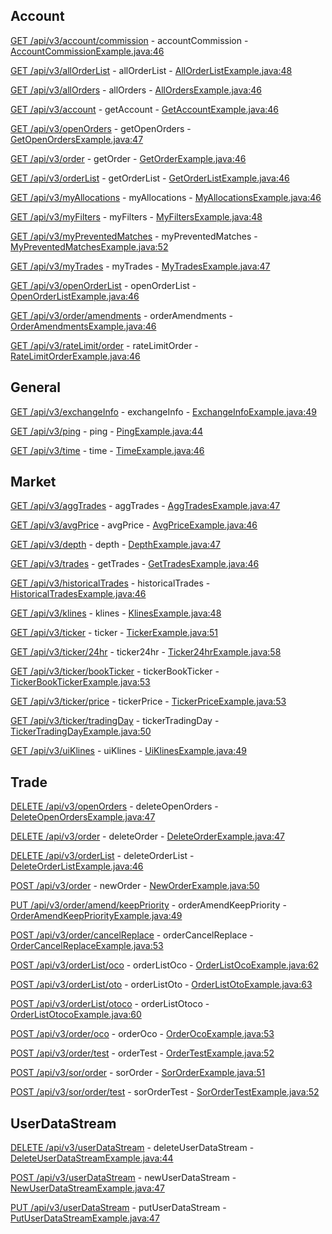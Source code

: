 ## Account

[GET /api/v3/account/commission](https://developers.binance.com/docs/binance-spot-api-docs/rest-api/account-endpoints#query-commission-rates-user_data) - accountCommission - [AccountCommissionExample.java:46](/examples/spot/src/main/java/com/binance/connector/client/spot/rest/account/AccountCommissionExample.java#L46)

[GET /api/v3/allOrderList](https://developers.binance.com/docs/binance-spot-api-docs/rest-api/account-endpoints#query-all-order-lists-user_data) - allOrderList - [AllOrderListExample.java:48](/examples/spot/src/main/java/com/binance/connector/client/spot/rest/account/AllOrderListExample.java#L48)

[GET /api/v3/allOrders](https://developers.binance.com/docs/binance-spot-api-docs/rest-api/account-endpoints#all-orders-user_data) - allOrders - [AllOrdersExample.java:46](/examples/spot/src/main/java/com/binance/connector/client/spot/rest/account/AllOrdersExample.java#L46)

[GET /api/v3/account](https://developers.binance.com/docs/binance-spot-api-docs/rest-api/account-endpoints#account-information-user_data) - getAccount - [GetAccountExample.java:46](/examples/spot/src/main/java/com/binance/connector/client/spot/rest/account/GetAccountExample.java#L46)

[GET /api/v3/openOrders](https://developers.binance.com/docs/binance-spot-api-docs/rest-api/account-endpoints#current-open-orders-user_data) - getOpenOrders - [GetOpenOrdersExample.java:47](/examples/spot/src/main/java/com/binance/connector/client/spot/rest/account/GetOpenOrdersExample.java#L47)

[GET /api/v3/order](https://developers.binance.com/docs/binance-spot-api-docs/rest-api/account-endpoints#query-order-user_data) - getOrder - [GetOrderExample.java:46](/examples/spot/src/main/java/com/binance/connector/client/spot/rest/account/GetOrderExample.java#L46)

[GET /api/v3/orderList](https://developers.binance.com/docs/binance-spot-api-docs/rest-api/account-endpoints#query-order-list-user_data) - getOrderList - [GetOrderListExample.java:46](/examples/spot/src/main/java/com/binance/connector/client/spot/rest/account/GetOrderListExample.java#L46)

[GET /api/v3/myAllocations](https://developers.binance.com/docs/binance-spot-api-docs/rest-api/account-endpoints#query-allocations-user_data) - myAllocations - [MyAllocationsExample.java:46](/examples/spot/src/main/java/com/binance/connector/client/spot/rest/account/MyAllocationsExample.java#L46)

[GET /api/v3/myFilters](https://developers.binance.com/docs/binance-spot-api-docs/rest-api/account-endpoints#query-relevant-filters-user_data) - myFilters - [MyFiltersExample.java:48](/examples/spot/src/main/java/com/binance/connector/client/spot/rest/account/MyFiltersExample.java#L48)

[GET /api/v3/myPreventedMatches](https://developers.binance.com/docs/binance-spot-api-docs/rest-api/account-endpoints#query-prevented-matches-user_data) - myPreventedMatches - [MyPreventedMatchesExample.java:52](/examples/spot/src/main/java/com/binance/connector/client/spot/rest/account/MyPreventedMatchesExample.java#L52)

[GET /api/v3/myTrades](https://developers.binance.com/docs/binance-spot-api-docs/rest-api/account-endpoints#account-trade-list-user_data) - myTrades - [MyTradesExample.java:47](/examples/spot/src/main/java/com/binance/connector/client/spot/rest/account/MyTradesExample.java#L47)

[GET /api/v3/openOrderList](https://developers.binance.com/docs/binance-spot-api-docs/rest-api/account-endpoints#query-open-order-lists-user_data) - openOrderList - [OpenOrderListExample.java:46](/examples/spot/src/main/java/com/binance/connector/client/spot/rest/account/OpenOrderListExample.java#L46)

[GET /api/v3/order/amendments](https://developers.binance.com/docs/binance-spot-api-docs/rest-api/account-endpoints#query-order-amendments-user_data) - orderAmendments - [OrderAmendmentsExample.java:46](/examples/spot/src/main/java/com/binance/connector/client/spot/rest/account/OrderAmendmentsExample.java#L46)

[GET /api/v3/rateLimit/order](https://developers.binance.com/docs/binance-spot-api-docs/rest-api/account-endpoints#query-unfilled-order-count-user_data) - rateLimitOrder - [RateLimitOrderExample.java:46](/examples/spot/src/main/java/com/binance/connector/client/spot/rest/account/RateLimitOrderExample.java#L46)

## General

[GET /api/v3/exchangeInfo](https://developers.binance.com/docs/binance-spot-api-docs/rest-api/general-endpoints#exchange-information) - exchangeInfo - [ExchangeInfoExample.java:49](/examples/spot/src/main/java/com/binance/connector/client/spot/rest/general/ExchangeInfoExample.java#L49)

[GET /api/v3/ping](https://developers.binance.com/docs/binance-spot-api-docs/rest-api/general-endpoints#test-connectivity) - ping - [PingExample.java:44](/examples/spot/src/main/java/com/binance/connector/client/spot/rest/general/PingExample.java#L44)

[GET /api/v3/time](https://developers.binance.com/docs/binance-spot-api-docs/rest-api/general-endpoints#check-server-time) - time - [TimeExample.java:46](/examples/spot/src/main/java/com/binance/connector/client/spot/rest/general/TimeExample.java#L46)

## Market

[GET /api/v3/aggTrades](https://developers.binance.com/docs/binance-spot-api-docs/rest-api/market-data-endpoints#compressedaggregate-trades-list) - aggTrades - [AggTradesExample.java:47](/examples/spot/src/main/java/com/binance/connector/client/spot/rest/market/AggTradesExample.java#L47)

[GET /api/v3/avgPrice](https://developers.binance.com/docs/binance-spot-api-docs/rest-api/market-data-endpoints#current-average-price) - avgPrice - [AvgPriceExample.java:46](/examples/spot/src/main/java/com/binance/connector/client/spot/rest/market/AvgPriceExample.java#L46)

[GET /api/v3/depth](https://developers.binance.com/docs/binance-spot-api-docs/rest-api/market-data-endpoints#order-book) - depth - [DepthExample.java:47](/examples/spot/src/main/java/com/binance/connector/client/spot/rest/market/DepthExample.java#L47)

[GET /api/v3/trades](https://developers.binance.com/docs/binance-spot-api-docs/rest-api/market-data-endpoints#recent-trades-list) - getTrades - [GetTradesExample.java:46](/examples/spot/src/main/java/com/binance/connector/client/spot/rest/market/GetTradesExample.java#L46)

[GET /api/v3/historicalTrades](https://developers.binance.com/docs/binance-spot-api-docs/rest-api/market-data-endpoints#old-trade-lookup) - historicalTrades - [HistoricalTradesExample.java:46](/examples/spot/src/main/java/com/binance/connector/client/spot/rest/market/HistoricalTradesExample.java#L46)

[GET /api/v3/klines](https://developers.binance.com/docs/binance-spot-api-docs/rest-api/market-data-endpoints#klinecandlestick-data) - klines - [KlinesExample.java:48](/examples/spot/src/main/java/com/binance/connector/client/spot/rest/market/KlinesExample.java#L48)

[GET /api/v3/ticker](https://developers.binance.com/docs/binance-spot-api-docs/rest-api/market-data-endpoints#rolling-window-price-change-statistics) - ticker - [TickerExample.java:51](/examples/spot/src/main/java/com/binance/connector/client/spot/rest/market/TickerExample.java#L51)

[GET /api/v3/ticker/24hr](https://developers.binance.com/docs/binance-spot-api-docs/rest-api/market-data-endpoints#24hr-ticker-price-change-statistics) - ticker24hr - [Ticker24hrExample.java:58](/examples/spot/src/main/java/com/binance/connector/client/spot/rest/market/Ticker24hrExample.java#L58)

[GET /api/v3/ticker/bookTicker](https://developers.binance.com/docs/binance-spot-api-docs/rest-api/market-data-endpoints#symbol-order-book-ticker) - tickerBookTicker - [TickerBookTickerExample.java:53](/examples/spot/src/main/java/com/binance/connector/client/spot/rest/market/TickerBookTickerExample.java#L53)

[GET /api/v3/ticker/price](https://developers.binance.com/docs/binance-spot-api-docs/rest-api/market-data-endpoints#symbol-price-ticker) - tickerPrice - [TickerPriceExample.java:53](/examples/spot/src/main/java/com/binance/connector/client/spot/rest/market/TickerPriceExample.java#L53)

[GET /api/v3/ticker/tradingDay](https://developers.binance.com/docs/binance-spot-api-docs/rest-api/market-data-endpoints#trading-day-ticker) - tickerTradingDay - [TickerTradingDayExample.java:50](/examples/spot/src/main/java/com/binance/connector/client/spot/rest/market/TickerTradingDayExample.java#L50)

[GET /api/v3/uiKlines](https://developers.binance.com/docs/binance-spot-api-docs/rest-api/market-data-endpoints#uiklines) - uiKlines - [UiKlinesExample.java:49](/examples/spot/src/main/java/com/binance/connector/client/spot/rest/market/UiKlinesExample.java#L49)

## Trade

[DELETE /api/v3/openOrders](https://developers.binance.com/docs/binance-spot-api-docs/rest-api/trading-endpoints#cancel-all-open-orders-on-a-symbol-trade) - deleteOpenOrders - [DeleteOpenOrdersExample.java:47](/examples/spot/src/main/java/com/binance/connector/client/spot/rest/trade/DeleteOpenOrdersExample.java#L47)

[DELETE /api/v3/order](https://developers.binance.com/docs/binance-spot-api-docs/rest-api/trading-endpoints#cancel-order-trade) - deleteOrder - [DeleteOrderExample.java:47](/examples/spot/src/main/java/com/binance/connector/client/spot/rest/trade/DeleteOrderExample.java#L47)

[DELETE /api/v3/orderList](https://developers.binance.com/docs/binance-spot-api-docs/rest-api/trading-endpoints#cancel-order-list-trade) - deleteOrderList - [DeleteOrderListExample.java:46](/examples/spot/src/main/java/com/binance/connector/client/spot/rest/trade/DeleteOrderListExample.java#L46)

[POST /api/v3/order](https://developers.binance.com/docs/binance-spot-api-docs/rest-api/trading-endpoints#new-order-trade) - newOrder - [NewOrderExample.java:50](/examples/spot/src/main/java/com/binance/connector/client/spot/rest/trade/NewOrderExample.java#L50)

[PUT /api/v3/order/amend/keepPriority](https://developers.binance.com/docs/binance-spot-api-docs/rest-api/trading-endpoints#order-amend-keep-priority-trade) - orderAmendKeepPriority - [OrderAmendKeepPriorityExample.java:49](/examples/spot/src/main/java/com/binance/connector/client/spot/rest/trade/OrderAmendKeepPriorityExample.java#L49)

[POST /api/v3/order/cancelReplace](https://developers.binance.com/docs/binance-spot-api-docs/rest-api/trading-endpoints#cancel-an-existing-order-and-send-a-new-order-trade) - orderCancelReplace - [OrderCancelReplaceExample.java:53](/examples/spot/src/main/java/com/binance/connector/client/spot/rest/trade/OrderCancelReplaceExample.java#L53)

[POST /api/v3/orderList/oco](https://developers.binance.com/docs/binance-spot-api-docs/rest-api/trading-endpoints#new-order-list---oco-trade) - orderListOco - [OrderListOcoExample.java:62](/examples/spot/src/main/java/com/binance/connector/client/spot/rest/trade/OrderListOcoExample.java#L62)

[POST /api/v3/orderList/oto](https://developers.binance.com/docs/binance-spot-api-docs/rest-api/trading-endpoints#new-order-list---oto-trade) - orderListOto - [OrderListOtoExample.java:63](/examples/spot/src/main/java/com/binance/connector/client/spot/rest/trade/OrderListOtoExample.java#L63)

[POST /api/v3/orderList/otoco](https://developers.binance.com/docs/binance-spot-api-docs/rest-api/trading-endpoints#new-order-list---otoco-trade) - orderListOtoco - [OrderListOtocoExample.java:60](/examples/spot/src/main/java/com/binance/connector/client/spot/rest/trade/OrderListOtocoExample.java#L60)

[POST /api/v3/order/oco](https://developers.binance.com/docs/binance-spot-api-docs/rest-api/trading-endpoints#new-oco---deprecated-trade) - orderOco - [OrderOcoExample.java:53](/examples/spot/src/main/java/com/binance/connector/client/spot/rest/trade/OrderOcoExample.java#L53)

[POST /api/v3/order/test](https://developers.binance.com/docs/binance-spot-api-docs/rest-api/trading-endpoints#test-new-order-trade) - orderTest - [OrderTestExample.java:52](/examples/spot/src/main/java/com/binance/connector/client/spot/rest/trade/OrderTestExample.java#L52)

[POST /api/v3/sor/order](https://developers.binance.com/docs/binance-spot-api-docs/rest-api/trading-endpoints#new-order-using-sor-trade) - sorOrder - [SorOrderExample.java:51](/examples/spot/src/main/java/com/binance/connector/client/spot/rest/trade/SorOrderExample.java#L51)

[POST /api/v3/sor/order/test](https://developers.binance.com/docs/binance-spot-api-docs/rest-api/trading-endpoints#test-new-order-using-sor-trade) - sorOrderTest - [SorOrderTestExample.java:52](/examples/spot/src/main/java/com/binance/connector/client/spot/rest/trade/SorOrderTestExample.java#L52)

## UserDataStream

[DELETE /api/v3/userDataStream](https://developers.binance.com/docs/binance-spot-api-docs/rest-api/user-data-stream-endpoints---deprecated#close-user-data-stream-user_stream) - deleteUserDataStream - [DeleteUserDataStreamExample.java:44](/examples/spot/src/main/java/com/binance/connector/client/spot/rest/userdatastream/DeleteUserDataStreamExample.java#L44)

[POST /api/v3/userDataStream](https://developers.binance.com/docs/binance-spot-api-docs/rest-api/user-data-stream-endpoints---deprecated#start-user-data-stream-user_stream) - newUserDataStream - [NewUserDataStreamExample.java:47](/examples/spot/src/main/java/com/binance/connector/client/spot/rest/userdatastream/NewUserDataStreamExample.java#L47)

[PUT /api/v3/userDataStream](https://developers.binance.com/docs/binance-spot-api-docs/rest-api/user-data-stream-endpoints---deprecated#keepalive-user-data-stream-user_stream) - putUserDataStream - [PutUserDataStreamExample.java:47](/examples/spot/src/main/java/com/binance/connector/client/spot/rest/userdatastream/PutUserDataStreamExample.java#L47)


